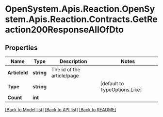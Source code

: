 # OpenSystem.Apis.Reaction.OpenSystem.Apis.Reaction.Contracts.GetReaction200ResponseAllOfDto

## Properties

Name | Type | Description | Notes
------------ | ------------- | ------------- | -------------
**ArticleId** | **string** | The id of the article/page | 
**Type** | **string** |  | [default to TypeOptions.Like]
**Count** | **int** |  | 

[[Back to Model list]](../README.md#documentation-for-models) [[Back to API list]](../README.md#documentation-for-api-endpoints) [[Back to README]](../README.md)

